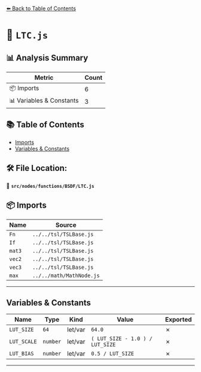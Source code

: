 [⬅️ Back to Table of Contents](../../../../index.md)

# 📄 `LTC.js`

## 📊 Analysis Summary

| Metric | Count |
|--------|-------|
| 📦 Imports | 6 |
| 📊 Variables & Constants | 3 |

## 📚 Table of Contents

- [Imports](#imports)
- [Variables & Constants](#variables-constants)

## 🛠️ File Location:
📂 **`src/nodes/functions/BSDF/LTC.js`**

## 📦 Imports

| Name | Source |
|------|--------|
| `Fn` | `../../tsl/TSLBase.js` |
| `If` | `../../tsl/TSLBase.js` |
| `mat3` | `../../tsl/TSLBase.js` |
| `vec2` | `../../tsl/TSLBase.js` |
| `vec3` | `../../tsl/TSLBase.js` |
| `max` | `../../math/MathNode.js` |


---

## Variables & Constants

| Name | Type | Kind | Value | Exported |
|------|------|------|-------|----------|
| `LUT_SIZE` | `64` | let/var | `64.0` | ✗ |
| `LUT_SCALE` | `number` | let/var | `( LUT_SIZE - 1.0 ) / LUT_SIZE` | ✗ |
| `LUT_BIAS` | `number` | let/var | `0.5 / LUT_SIZE` | ✗ |


---